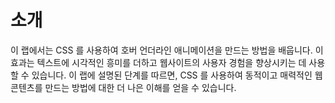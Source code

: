 # 소개

이 랩에서는 CSS 를 사용하여 호버 언더라인 애니메이션을 만드는 방법을 배웁니다. 이 효과는 텍스트에 시각적인 흥미를 더하고 웹사이트의 사용자 경험을 향상시키는 데 사용할 수 있습니다. 이 랩에 설명된 단계를 따르면, CSS 를 사용하여 동적이고 매력적인 웹 콘텐츠를 만드는 방법에 대한 더 나은 이해를 얻을 수 있습니다.
